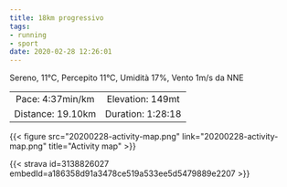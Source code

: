 ```yaml
---
title: 18km progressivo
tags:
- running
- sport
date: 2020-02-28 12:26:01
---
```


Sereno, 11°C, Percepito 11°C, Umidità 17%, Vento 1m/s da NNE

| | |
| :-: | :-: |
| Pace: 4:37min/km | Elevation: 149mt |
| Distance: 19.10km | Duration: 1:28:18 |



{{< figure src="20200228-activity-map.png" link="20200228-activity-map.png" title="Activity map" >}}


{{< strava id=3138826027 embedId=a186358d91a3478ce519a533ee5d5479889e2207 >}}
